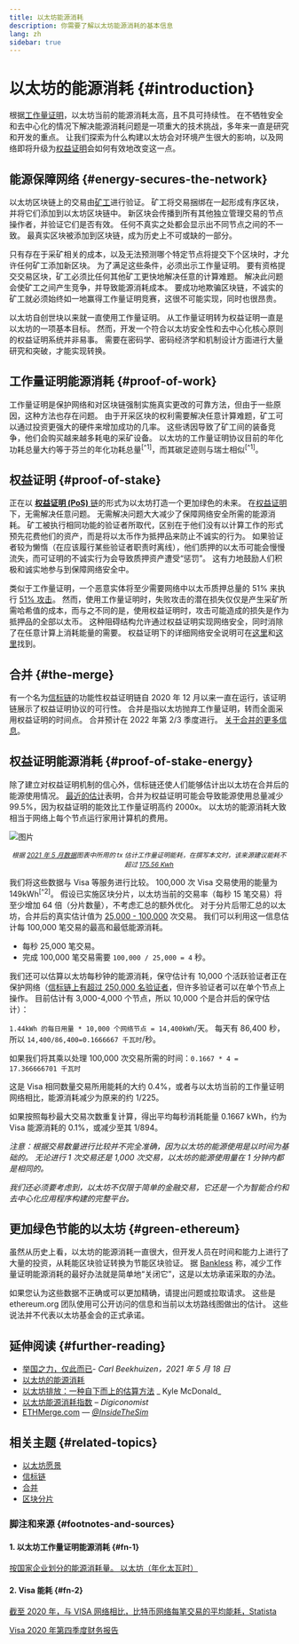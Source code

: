 ```yaml
---
title: 以太坊能源消耗
description: 你需要了解以太坊能源消耗的基本信息
lang: zh
sidebar: true
---
```


# 以太坊的能源消耗 {#introduction}

根据[工作量证明](/developers/docs/consensus-mechanisms/#proof-of-work)，以太坊当前的能源消耗太高，且不具可持续性。 在不牺牲安全和去中心化的情况下解决能源消耗问题是一项重大的技术挑战，多年来一直是研究和开发的重点。 让我们探索为什么构建以太坊会对环境产生很大的影响，以及网络即将升级为[权益证明](/developers/docs/consensus-mechanisms/pos)会如何有效地改变这一点。

## 能源保障网络 {#energy-secures-the-network}

以太坊区块链上的交易由[矿工](/developers/docs/consensus-mechanisms/pow/mining)进行验证。 矿工将交易捆绑在一起形成有序区块，并将它们添加到以太坊区块链中。 新区块会传播到所有其他独立管理交易的节点操作者，并验证它们是否有效。 任何不真实之处都会显示出不同节点之间的不一致。 最真实区块被添加到区块链，成为历史上不可或缺的一部分。

只有存在于采矿相关的成本，以及无法预测哪个特定节点将提交下个区块时，才允许任何矿工添加新区块。 为了满足这些条件，必须出示工作量证明。 要有资格提交交易区块，矿工必须比任何其他矿工更快地解决任意的计算难题。 解决此问题会使矿工之间产生竞争，并导致能源消耗成本。 要成功地欺骗区块链，不诚实的矿工就必须始终如一地赢得工作量证明竞赛，这很不可能实现，同时也很昂贵。

以太坊自创世块以来就一直使用工作量证明。 从工作量证明转为权益证明一直是以太坊的一项基本目标。 然而，开发一个符合以太坊安全性和去中心化核心原则的权益证明系统并非易事。 需要在密码学、密码经济学和机制设计方面进行大量研究和突破，才能实现转换。

## 工作量证明能源消耗 {#proof-of-work}

工作量证明是保护网络和对区块链强制实施真实更改的可靠方法，但由于一些原因，这种方法也存在问题。 由于开采区块的权利需要解决任意计算难题，矿工可以通过投资更强大的硬件来增加成功的几率。 这些诱因导致了矿工间的装备竞争，他们会购买越来越多耗电的采矿设备。 以太坊的工作量证明协议目前的年化功耗总量大约等于芬兰的年化功耗总量<sup>[^1]</sup>，而其碳足迹则与瑞士相似<sup>[^1]</sup>。

## 权益证明 {#proof-of-stake}

正在以 [**权益证明 (PoS)** 链](/upgrades/beacon-chain/)的形式为以太坊打造一个更加绿色的未来。 在[权益证明](/developers/docs/consensus-mechanisms/pos/)下，无需解决任意问题。 无需解决问题大大减少了保障网络安全所需的能源消耗。 矿工被执行相同功能的验证者所取代，区别在于他们没有以计算工作的形式预先花费他们的资产，而是将以太币作为抵押品来防止不诚实的行为。 如果验证者较为懒惰（在应该履行某些验证者职责时离线），他们质押的以太币可能会慢慢流失，而可证明的不诚实行为会导致质押资产遭受“惩罚”。 这有力地鼓励人们积极和诚实地参与到保障网络安全中。

类似于工作量证明，一个恶意实体将至少需要网络中以太币质押总量的 51% 来执行 [51% 攻击](/glossary/#51-attack)。 然而，使用工作量证明时，失败攻击的潜在损失仅仅是产生采矿所需哈希值的成本，而与之不同的是，使用权益证明时，攻击可能造成的损失是作为抵押品的全部以太币。 这种阻碍结构允许通过权益证明实现网络安全，同时消除了在任意计算上消耗能量的需要。 权益证明下的详细网络安全说明可在[这里](/developers/docs/consensus-mechanisms/pos/)和[这里](https://vitalik.ca/general/2017/12/31/pos_faq.html)找到。

## 合并 {#the-merge}

有一个名为[信标链](/upgrades/beacon-chain/)的功能性权益证明链自 2020 年 12 月以来一直在运行，该证明链展示了权益证明协议的可行性。 合并是指以太坊抛弃工作量证明，转而全面采用权益证明的时间点。 合并预计在 2022 年第 2/3 季度进行。 [关于合并的更多信息](/upgrades/merge/)。

## 权益证明能源消耗 {#proof-of-stake-energy}

除了建立对权益证明机制的信心外，信标链还使人们能够估计出以太坊在合并后的能源使用情况。 [最近的估计](https://blog.ethereum.org/2021/05/18/country-power-no-more/)表明，合并为权益证明可能会导致能源使用总量减少 99.5%，因为权益证明的能效比工作量证明高约 2000x。 以太坊的能源消耗大致相当于网络上每个节点运行家用计算机的费用。

![图片](energy_use_per_transaction.png)

<p style="text-align: center;"><small><i>根据 <a href="https://blog.ethereum.org/2021/05/18/country-power-no-more/" target="_blank" rel="noopener noreferrer">2021 年 5 月数据</a>图表中所用的 tx 估计工作量证明能耗，在撰写本文时，该来源建议能耗不超过 <a href="https://digiconomist.net/ethereum-energy-consumption" target="_blank" rel="noopener noreferrer">175.56 Kwh</a></i></small></p>

我们将这些数据与 Visa 等服务进行比较。 100,000 次 Visa 交易使用的能量为 149kWh<sup>[^2]</sup>。 假设已实施区块分片，以太坊当前的交易率（每秒 15 笔交易）将至少增加 64 倍（分片数量），不考虑汇总的额外优化。 对于分片后带汇总的以太坊，合并后的真实估计值为 [25,000 - 100,000](https://twitter.com/VitalikButerin/status/1312905884549300224?s=20) 次交易。 我们可以利用这一信息估计每 100,000 笔交易的最高和最低能源消耗。

- 每秒 25,000 笔交易。
- 完成 100,000 笔交易需要 `100,000 / 25,000 = 4` 秒。

我们还可以估算以太坊每秒钟的能源消耗，保守估计有 10,000 个活跃验证者正在保护网络（[信标链上有超过 250,000 名验证者](https://beaconscan.com/)，但许多验证者可以在单个节点上操作。 目前估计有 3,000-4,000 个节点，所以 10,000 个是合并后的保守估计）：

`1.44kWh 的每日用量 * 10,000 个网络节点 = 14,400kWh`/天。 每天有 86,400 秒，所以 `14,400/86,400=0.1666667 千瓦时`/秒。

如果我们将其乘以处理 100,000 次交易所需的时间：`0.1667 * 4 = 17.366666701 千瓦时`

这是 Visa 相同数量交易所用能耗的大约 0.4%，或者与以太坊当前的工作量证明网络相比，能源消耗减少为原来的约 1/225。

如果按照每秒最大交易次数重复计算，得出平均每秒消耗能量 0.1667 kWh，约为 Visa 能源消耗的 0.1%，或减少至其 1/894。

_注意：根据交易数量进行比较并不完全准确，因为以太坊的能源使用是以时间为基础的。 无论进行 1 次交易还是 1,000 次交易，以太坊的能源使用量在 1 分钟内都是相同的。_

_我们还必须要考虑到，以太坊不仅限于简单的金融交易，它还是一个为智能合约和去中心化应用程序构建的完整平台。_

## 更加绿色节能的以太坊 {#green-ethereum}

虽然从历史上看，以太坊的能源消耗一直很大，但开发人员在时间和能力上进行了大量的投资，从耗能区块验证转换为节能区块验证。 据 [Bankless](http://podcast.banklesshq.com/) 称，减少工作量证明能源消耗的最好办法就是简单地“关闭它”，这是以太坊承诺采取的办法。

<InfoBanner emoji=":evergreen_tree:">
  如果您认为这些数据不正确或可以更加精确，请提出问题或拉取请求。 这些是 ethereum.org 团队使用可公开访问的信息和当前以太坊路线图做出的估计。 这些说法并不代表以太坊基金会的正式承诺。 
</InfoBanner>

## 延伸阅读 {#further-reading}

- [举国之力，仅此而已](https://blog.ethereum.org/2021/05/18/country-power-no-more/)- _Carl Beekhuizen，2021 年 5 月 18 日_
- [以太坊的能源消耗](https://mirror.xyz/jmcook.eth/ODpCLtO4Kq7SCVFbU4He8o8kXs418ZZDTj0lpYlZkR8)
- [以太坊排放：一种自下而上的估算方法](https://kylemcdonald.github.io/ethereum-emissions/) _ Kyle McDonald_
- [以太坊能源消耗指数](https://digiconomist.net/ethereum-energy-consumption/) – _Digiconomist_
- [ETHMerge.com](https://ethmerge.com/) — _[@InsideTheSim](https://twitter.com/InsideTheSim)_

## 相关主题 {#related-topics}

- [以太坊愿景](/upgrades/vision/)
- [信标链](/upgrades/beacon-chain)
- [合并](/upgrades/merge/)
- [区块分片](/upgrades/beacon-chain/)

### 脚注和来源 {#footnotes-and-sources}

#### 1. 以太坊工作量证明能源消耗 {#fn-1}

[按国家企业划分的能源消耗量。 以太坊（年化太瓦时）](https://digiconomist.net/ethereum-energy-consumption)

#### 2. Visa 能耗 {#fn-2}

[截至 2020 年，与 VISA 网络相比，比特币网络每笔交易的平均能耗，Statista](https://www.statista.com/statistics/881541/bitcoin-energy-consumption-transaction-comparison-visa/)

[Visa 2020 年第四季度财务报告](https://s1.q4cdn.com/050606653/files/doc_financials/2020/q4/Visa-Inc.-Q4-2020-Operational-Performance-Data.pdf)
